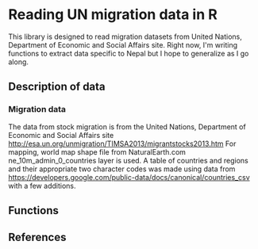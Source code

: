 Reading UN migration data in R
=========

This library is designed to read migration datasets from United Nations, Department of Economic and Social Affairs site. Right now, I'm writing functions to extract data specific to Nepal but I hope to generalize as I go along.

## Description of data

### Migration data

The data from stock migration is from the United Nations, Department of Economic and Social Affairs site http://esa.un.org/unmigration/TIMSA2013/migrantstocks2013.htm
For mapping, world map shape file from NaturalEarth.com ne_10m_admin_0_countries layer is used. A table of countries and regions and their appropriate two character codes was made using data from https://developers.google.com/public-data/docs/canonical/countries_csv with a few additions.

## Functions

## References

